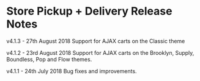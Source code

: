 # Store Pickup + Delivery Release Notes

v4.1.3 - 27th August 2018
Support for AJAX carts on the Classic theme

v4.1.2 - 23rd August 2018
Support for AJAX carts on the Brooklyn, Supply, Boundless, Pop and Flow themes.

v4.1.1 - 24th July 2018
Bug fixes and improvements.
